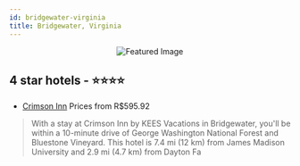 ```yaml
---
id: bridgewater-virginia
title: Bridgewater, Virginia
---
```


<center><img src="https://i.travelapi.com/hotels/39000000/38240000/38237000/38236949/5128c5e2_z.jpg" alt="Featured Image" /></center>


##  4 star hotels - ⭐️⭐️⭐️⭐️

-    [Crimson Inn](https://www.hurb.com/br/hotels/bridgewater/crimson-inn-JNP-JP093681?cmp=18055) Prices from R$595.92
   > With a stay at Crimson Inn by KEES Vacations in Bridgewater, you'll be within a 10-minute drive of George Washington National Forest and Bluestone Vineyard. This hotel is 7.4 mi (12 km) from James Madison University and 2.9 mi (4.7 km) from Dayton Fa
